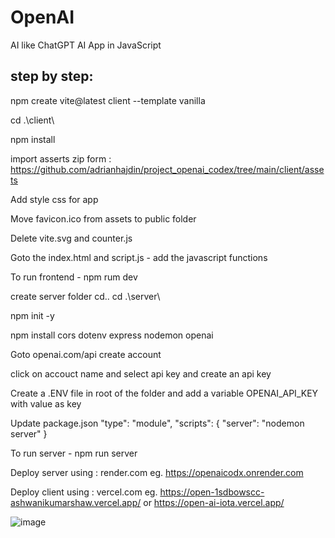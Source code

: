 # OpenAI

AI like ChatGPT AI App in JavaScript

## step by step:

npm create vite@latest client --template vanilla

cd .\client\

npm install

import asserts zip form : https://github.com/adrianhajdin/project_openai_codex/tree/main/client/assets

Add style css for app

Move favicon.ico from assets to public folder

Delete vite.svg and counter.js

Goto the index.html and script.js - add the javascript functions

To run frontend - npm rum dev

create server folder
cd..
cd .\server\

npm init -y

npm install cors dotenv express nodemon openai

Goto openai.com/api
create account

click on accouct name and select api key and create an api key

Create a .ENV file in root of the folder and add a variable OPENAI_API_KEY with value as key

Update package.json
"type": "module",
"scripts": {
"server": "nodemon server"
}

To run server - npm run server


Deploy server using : render.com
eg. https://openaicodx.onrender.com

Deploy client using : vercel.com
eg. https://open-1sdbowscc-ashwanikumarshaw.vercel.app/
or https://open-ai-iota.vercel.app/


![image](https://user-images.githubusercontent.com/35097948/209583812-daa0c37f-5b91-4d76-99b4-6f0d8c4c1b70.png)

